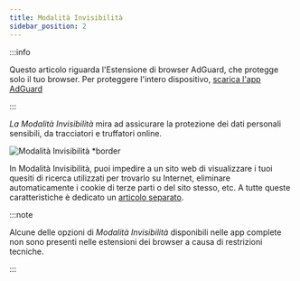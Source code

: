 ```yaml
---
title: Modalità Invisibilità
sidebar_position: 2
---
```


:::info

Questo articolo riguarda l'Estensione di browser AdGuard, che protegge solo il tuo browser. Per proteggere l'intero dispositivo, [scarica l'app AdGuard](https://agrd.io/download-kb-adblock)

:::

_La Modalità Invisibilità_ mira ad assicurare la protezione dei dati personali sensibili, da tracciatori e truffatori online.

![Modalità Invisibilità \*border](https://cdn.adtidy.org/content/Kb/ad_blocker/browser_extension/ad_blocker_browser_extension_stealth_mode.png)

In Modalità Invisibilità, puoi impedire a un sito web di visualizzare i tuoi quesiti di ricerca utilizzati per trovarlo su Internet, eliminare automaticamente i cookie di terze parti o del sito stesso, etc. A tutte queste caratteristiche è dedicato un [articolo separato](/general/stealth-mode).

:::note

Alcune delle opzioni di _Modalità Invisibilità_ disponibili nelle app complete non sono presenti nelle estensioni dei browser a causa di restrizioni tecniche.

:::
